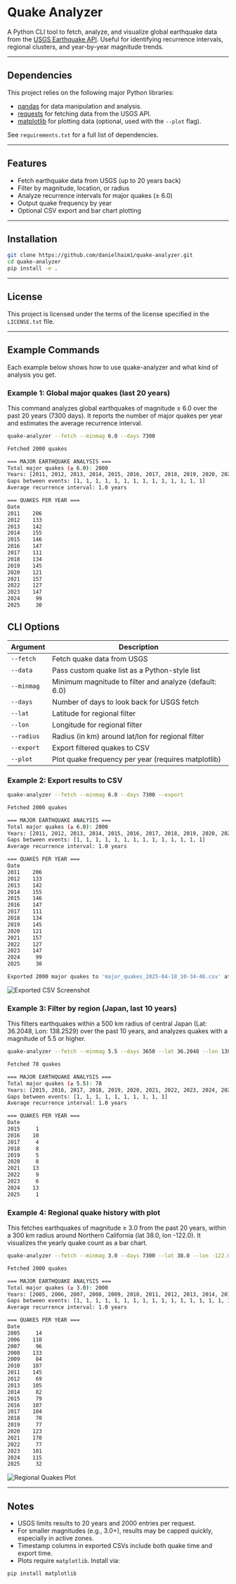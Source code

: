 # Quake Analyzer

A Python CLI tool to fetch, analyze, and visualize global earthquake data from the [USGS Earthquake API](https://earthquake.usgs.gov/fdsnws/event/1/). Useful for identifying recurrence intervals, regional clusters, and year-by-year magnitude trends.

---

## Dependencies
This project relies on the following major Python libraries:
- [pandas](https://pandas.pydata.org/) for data manipulation and analysis.
- [requests](https://requests.readthedocs.io/en/latest/) for fetching data from the USGS API.
- [matplotlib](https://matplotlib.org/) for plotting data (optional, used with the `--plot` flag).

See `requirements.txt` for a full list of dependencies.

---

## Features

- Fetch earthquake data from USGS (up to 20 years back)
- Filter by magnitude, location, or radius
- Analyze recurrence intervals for major quakes (≥ 6.0)
- Output quake frequency by year
- Optional CSV export and bar chart plotting

---

## Installation

```bash
git clone https://github.com/danielhaim1/quake-analyzer.git
cd quake-analyzer
pip install -e .
```

---

## License
This project is licensed under the terms of the license specified in the `LICENSE.txt` file.

---

## Example Commands
Each example below shows how to use quake-analyzer and what kind of analysis you get.

### Example 1: Global major quakes (last 20 years)
This command analyzes global earthquakes of magnitude ≥ 6.0 over the past 20 years (7300 days). It reports the number of major quakes per year and estimates the average recurrence interval.

```bash
quake-analyzer --fetch --minmag 6.0 --days 7300
```

```bash
Fetched 2000 quakes

=== MAJOR EARTHQUAKE ANALYSIS ===
Total major quakes (≥ 6.0): 2000
Years: [2011, 2012, 2013, 2014, 2015, 2016, 2017, 2018, 2019, 2020, 2021, 2022, 2023, 2024, 2025]
Gaps between events: [1, 1, 1, 1, 1, 1, 1, 1, 1, 1, 1, 1, 1, 1]
Average recurrence interval: 1.0 years

=== QUAKES PER YEAR ===
Date
2011    206
2012    133
2013    142
2014    155
2015    146
2016    147
2017    111
2018    134
2019    145
2020    121
2021    157
2022    127
2023    147
2024     99
2025     30
```

## CLI Options

| Argument        | Description                                                |
|----------------|------------------------------------------------------------|
| `--fetch`       | Fetch quake data from USGS                                |
| `--data`        | Pass custom quake list as a Python-style list             |
| `--minmag`      | Minimum magnitude to filter and analyze (default: 6.0)    |
| `--days`        | Number of days to look back for USGS fetch                |
| `--lat`         | Latitude for regional filter                              |
| `--lon`         | Longitude for regional filter                             |
| `--radius`      | Radius (in km) around lat/lon for regional filter         |
| `--export`      | Export filtered quakes to CSV                             |
| `--plot`        | Plot quake frequency per year (requires matplotlib)       |

### Example 2: Export results to CSV
```bash
quake-analyzer --fetch --minmag 6.0 --days 7300 --export
```

```bash
Fetched 2000 quakes

=== MAJOR EARTHQUAKE ANALYSIS ===
Total major quakes (≥ 6.0): 2000
Years: [2011, 2012, 2013, 2014, 2015, 2016, 2017, 2018, 2019, 2020, 2021, 2022, 2023, 2024, 2025]
Gaps between events: [1, 1, 1, 1, 1, 1, 1, 1, 1, 1, 1, 1, 1, 1]
Average recurrence interval: 1.0 years

=== QUAKES PER YEAR ===
Date
2011    206
2012    133
2013    142
2014    155
2015    146
2016    147
2017    111
2018    134
2019    145
2020    121
2021    157
2022    127
2023    147
2024     99
2025     30

Exported 2000 major quakes to 'major_quakes_2025-04-18_10-34-46.csv' at 2025-04-18T10:34:46.478832
```

![Exported CSV Screenshot](https://github.com/danielhaim1/quake-analyzer/blob/master/docs/example-2-export-to-csv.png)

### Example 3: Filter by region (Japan, last 10 years)
This filters earthquakes within a 500 km radius of central Japan (Lat: 36.2048, Lon: 138.2529) over the past 10 years, and analyzes quakes with a magnitude of 5.5 or higher.

```bash
quake-analyzer --fetch --minmag 5.5 --days 3650 --lat 36.2048 --lon 138.2529 --radius 500
```

```bash
Fetched 78 quakes

=== MAJOR EARTHQUAKE ANALYSIS ===
Total major quakes (≥ 5.5): 78
Years: [2015, 2016, 2017, 2018, 2019, 2020, 2021, 2022, 2023, 2024, 2025]
Gaps between events: [1, 1, 1, 1, 1, 1, 1, 1, 1, 1]
Average recurrence interval: 1.0 years

=== QUAKES PER YEAR ===
Date
2015     1
2016    10
2017     4
2018     8
2019     5
2020     8
2021    13
2022     9
2023     6
2024    13
2025     1
```

### Example 4: Regional quake history with plot
This fetches earthquakes of magnitude ≥ 3.0 from the past 20 years, within a 300 km radius around Northern California (lat 38.0, lon -122.0). It visualizes the yearly quake count as a bar chart.

```bash
quake-analyzer --fetch --minmag 3.0 --days 7300 --lat 38.0 --lon -122.0 --radius 300 --plot
```

```bash
Fetched 2000 quakes

=== MAJOR EARTHQUAKE ANALYSIS ===
Total major quakes (≥ 3.0): 2000
Years: [2005, 2006, 2007, 2008, 2009, 2010, 2011, 2012, 2013, 2014, 2015, 2016, 2017, 2018, 2019, 2020, 2021, 2022, 2023, 2024, 2025]
Gaps between events: [1, 1, 1, 1, 1, 1, 1, 1, 1, 1, 1, 1, 1, 1, 1, 1, 1, 1, 1, 1]
Average recurrence interval: 1.0 years

=== QUAKES PER YEAR ===
Date
2005     14
2006    110
2007     96
2008    133
2009     84
2010    107
2011    145
2012     69
2013    105
2014     82
2015     79
2016    107
2017    104
2018     70
2019     77
2020    123
2021    170
2022     77
2023    101
2024    115
2025     32
```

![Regional Quakes Plot](https://github.com/danielhaim1/quake-analyzer/blob/master/docs/example-4-plot.png)

---

## Notes

- USGS limits results to 20 years and 2000 entries per request.
- For smaller magnitudes (e.g., 3.0+), results may be capped quickly, especially in active zones.
- Timestamp columns in exported CSVs include both quake time and export time.
- Plots require `matplotlib`. Install via:

```bash
pip install matplotlib
```

